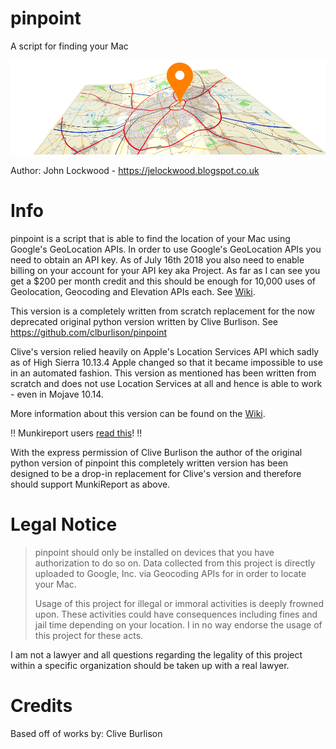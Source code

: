 # pinpoint
A script for finding your Mac

![pinpoint logo](/support_files/pinpoint-logo-wide.png)

Author: John Lockwood - https://jelockwood.blogspot.co.uk  

# Info

pinpoint is a script that is able to find the location of your Mac using Google's GeoLocation APIs. In order to use Google's GeoLocation APIs you need to obtain an API key. As of July 16th 2018 you also need to enable billing on your account for your API key aka Project. As far as I can see you get a $200 per month credit and this should be enough for 10,000 uses of Geolocation, Geocoding and Elevation APIs each. See [Wiki](https://github.com/jelockwood/pinpoint/wiki).

This version is a completely written from scratch replacement for the now deprecated original python version written by Clive Burlison. See https://github.com/clburlison/pinpoint

Clive's version relied heavily on Apple's Location Services API which sadly as of High Sierra 10.13.4 Apple changed so that it became impossible to use in an automated fashion. This version as mentioned has been written from scratch and does not use Location Services at all and hence is able to work - even in Mojave 10.14.

More information about this version can be found on the [Wiki](https://github.com/jelockwood/pinpoint/wiki).

:bangbang: Munkireport users [read this](https://github.com/jelockwood/pinpoint/wiki/MunkiReport-Setup)! :bangbang:

With the express permission of Clive Burlison the author of the original python version of pinpoint this completely written version has been designed to be a drop-in replacement for Clive's version and therefore should support MunkiReport as above.

# Legal Notice

> pinpoint should only be installed on devices that you have authorization to do so on. Data collected from this project is directly uploaded to Google, Inc. via Geocoding APIs for in order to locate your Mac.
>
> Usage of this project for illegal or immoral activities is deeply frowned upon. These activities could have consequences including fines and jail time depending on your location. I in no way endorse the usage of this project for these acts.

I am not a lawyer and all questions regarding the legality of this project within a specific organization should be taken up with a real lawyer.


# Credits
Based off of works by:  Clive Burlison
